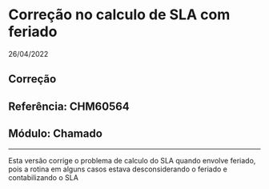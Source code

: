 # Correção no calculo de SLA com feriado
26/04/2022
## Correção
## Referência: CHM60564
## Módulo: Chamado
***

Esta versão corrige o problema de calculo do SLA quando envolve feriado, pois a rotina em alguns casos estava desconsiderando o feriado e contabilizando o SLA